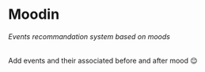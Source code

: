 # Moodin

###### Events recommandation system based on moods

Add events and their associated before and after mood :relieved:
